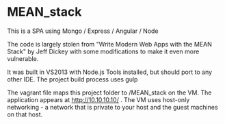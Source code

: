 ﻿# MEAN_stack

This is a SPA using Mongo / Express / Angular / Node

The code is largely stolen from "Write Modern Web Apps with the MEAN Stack" by Jeff Dickey
with some modifications to make it even more vulnerable.

It was built in VS2013 with Node.js Tools installed, but should port to any other IDE.
The project build process uses gulp  

The vagrant file maps this project folder to /MEAN_stack on the VM.
The application appears at http://10.10.10.10/ . The VM uses host-only networking - a network that is private to your host and the guest machines on that host.